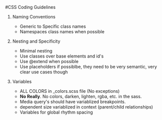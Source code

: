 #CSS Coding Guidelines

1. Naming Conventions
	* Generic to Specific class names
	* Namespaces class names when possible

2. Nesting and Specificity
	* Minimal nesting
	* Use classes over base elements and id's
	* Use @extend when possible
	* Use placeholders if possiblbe, they need to be very semantic, very clear use cases though

3. Variables
	* ALL COLORS in _colors.scss file (No exceptions)
	* **No Really**. No colors, darken, lighten, rgba, etc. in the sass.
	* Media query's should have variablized breakpoints.
	* dependent size variablized in context (parent/child relationships)
	* Variables for global rhythm spacing
